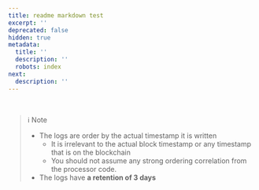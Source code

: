 ```yaml
---
title: readme markdown test
excerpt: ''
deprecated: false
hidden: true
metadata:
  title: ''
  description: ''
  robots: index
next:
  description: ''
---
```

<Embed url="https://www.youtube.com/embed/yKggwExqKTw" title="Sentio 101: Setup Realtime Monitoring For Your dApps" favicon="https://www.youtube.com/favicon.ico" image="https://i.ytimg.com/vi/yKggwExqKTw/hqdefault.jpg" provider="youtube.com" href="https://www.youtube.com/embed/yKggwExqKTw" typeOfEmbed="youtube" html="%3Ciframe%20class%3D%22embedly-embed%22%20src%3D%22%2F%2Fcdn.embedly.com%2Fwidgets%2Fmedia.html%3Fsrc%3Dhttps%253A%252F%252Fwww.youtube.com%252Fembed%252FyKggwExqKTw%253Ffeature%253Doembed%26display_name%3DYouTube%26url%3Dhttps%253A%252F%252Fwww.youtube.com%252Fwatch%253Fv%253DyKggwExqKTw%26image%3Dhttps%253A%252F%252Fi.ytimg.com%252Fvi%252FyKggwExqKTw%252Fhqdefault.jpg%26key%3D7788cb384c9f4d5dbbdbeffd9fe4b92f%26type%3Dtext%252Fhtml%26schema%3Dyoutube%22%20width%3D%22640%22%20height%3D%22480%22%20scrolling%3D%22no%22%20title%3D%22YouTube%20embed%22%20frameborder%3D%220%22%20allow%3D%22autoplay%3B%20fullscreen%3B%20encrypted-media%3B%20picture-in-picture%3B%22%20allowfullscreen%3D%22true%22%3E%3C%2Fiframe%3E" />

<Embed url="https://youtu.be/8bh238ekw3" title="Embed Title" provider="youtu.be" href="https://youtu.be/8bh238ekw3" />

<br />

> ℹ️ Note
>
> * The logs are order by the actual timestamp it is written
>   * It is irrelevant to the actual block timestamp or any timestamp that is on the blockchain
>   * You should not assume any strong ordering correlation from the processor code.
> * The logs have **a retention of 3 days**

